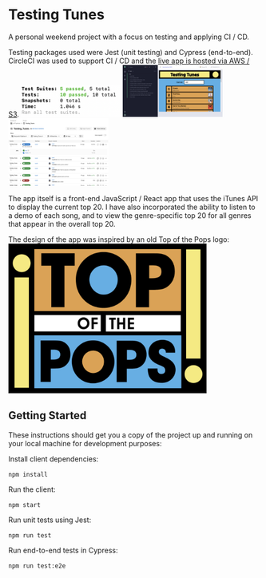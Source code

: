 # Testing Tunes

A personal weekend project with a focus on testing and applying CI / CD. 

Testing packages used were Jest (unit testing) and Cypress (end-to-end). CircleCI was used to support CI / CD and the [live app is hosted via AWS / S3](http://testing-tunes-lc.s3-website.eu-west-2.amazonaws.com/).
<img src="src/images/jest.png" width=200 />
<img src="src/images/cypress.png" width=200 />
<img src="src/images/circleCI.png" width=200 />

The app itself is a front-end JavaScript / React app that uses the iTunes API to display the current top 20. I have also incorporated the ability to listen to a demo of each song, and to view the genre-specific top 20 for all genres that appear in the overall top 20. 

The design of the app was inspired by an old Top of the Pops logo:   
<img src="src/images/designInspiration.png" height=300 />

## Getting Started
These instructions should get you a copy of the project up and running on your local machine for development purposes:

Install client dependencies:
```
npm install
```

Run the client:
```
npm start
```

Run unit tests using Jest:
```
npm run test
```

Run end-to-end tests in Cypress:
```
npm run test:e2e
```

